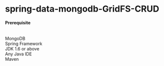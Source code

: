 # spring-data-mongodb-GridFS-CRUD
<h4>Prerequisite </h4> <br/>
MongoDB<br/>
Spring Framework<br/>
JDK 1.6 or above <br/>
Any Java IDE<br/>
Maven<br/>


